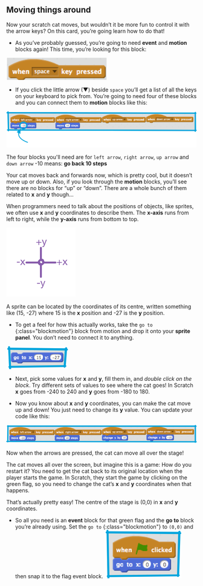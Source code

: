 ## Moving things around

Now your scratch cat moves, but wouldn’t it be more fun to control it with the arrow keys? On this card, you’re going learn how to do that!

+ As you’ve probably guessed, you’re going to need **event** and **motion** blocks again! This time, you’re looking for this block: 

![](images/moving1.png)

+ If you click the little arrow (▼) beside `space` you’ll get a list of all the keys on your keyboard to pick from. You’re going to need four of these blocks and you can connect them to **motion** blocks like this: 

![](images/moving2.png)

The four blocks you'll need are for `left arrow`, `right arrow`, `up arrow` and `down arrow`
-10 means: **go back 10 steps**


Your cat moves back and forwards now, which is pretty cool, but it doesn’t move up or down. Also, if you look through the **motion** blocks, you’ll see there are no blocks for “up” or “down”. There are a whole bunch of them related to **x** and **y** though...

When programmers need to talk about the positions of objects, like sprites, we often use **x** and **y** coordinates to describe them. The **x-axis** runs from left to right, while the **y-axis** runs from bottom to top. 

![](images/moving3.png)

A sprite can be located by the coordinates of its centre, written something like (15, -27) where 15 is the **x** position and -27 is the **y** position.

+ To get a feel for how this actually works, take the `go to` {:class="blockmotion"} block from motion and drop it onto your **sprite panel**. You don’t need to connect it to anything. 

![](images/moving4.png)

+ Next, pick some values for **x** and **y**, fill them in, and _double click on the block_. Try different sets of values to see where the cat goes! In Scratch **x** goes from -240 to 240 and **y** goes from -180 to 180.

+ Now you know about **x** and **y** coordinates, you can make the cat move up and down! You just need to change its **y** value. You can update your code like this: 

![](images/moving5.png)

Now when the arrows are pressed, the cat can move all over the stage!

The cat moves all over the screen, but imagine this is a game: How do you restart it? You need to get the cat back to its original location when the player starts the game. In Scratch, they start the game by clicking on the green flag, so you need to change the cat’s **x** and **y** coordinates when that happens.

That’s actually pretty easy! The centre of the stage is (0,0) in **x** and **y** coordinates. 

+ So all you need is an **event** block for that green flag and the **go to** block you’re already using. Set the `go to` {:class="blockmotion"} to `(0,0)` and then snap it to the flag event block. ![](images/moving6.png)